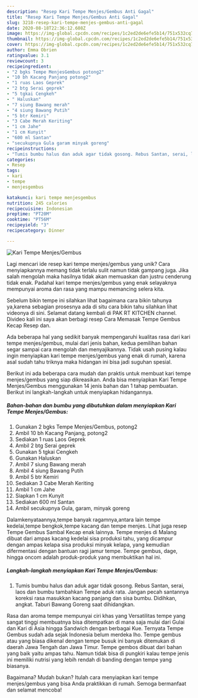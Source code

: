 ```yaml
---
description: "Resep Kari Tempe Menjes/Gembus Anti Gagal"
title: "Resep Kari Tempe Menjes/Gembus Anti Gagal"
slug: 3218-resep-kari-tempe-menjes-gembus-anti-gagal
date: 2020-08-18T22:36:12.608Z
image: https://img-global.cpcdn.com/recipes/1c2ed2de6efe5b14/751x532cq70/kari-tempe-menjesgembus-foto-resep-utama.jpg
thumbnail: https://img-global.cpcdn.com/recipes/1c2ed2de6efe5b14/751x532cq70/kari-tempe-menjesgembus-foto-resep-utama.jpg
cover: https://img-global.cpcdn.com/recipes/1c2ed2de6efe5b14/751x532cq70/kari-tempe-menjesgembus-foto-resep-utama.jpg
author: Emma Obrien
ratingvalue: 3.1
reviewcount: 3
recipeingredient:
- "2 bgks Tempe MenjesGembus potong2"
- "10 bh Kacang Panjang potong2"
- "1 ruas Laos Geprek"
- "2 btg Serai geprek"
- "5 tgkai Cengkeh"
- " Haluskan"
- "7 siung Bawang merah"
- "4 siung Bawang Putih"
- "5 btr Kemiri"
- "3 Cabe Merah Keriting"
- "1 cm Jahe"
- "1 cm Kunyit"
- "600 ml Santan"
- "secukupnya Gula garam minyak goreng"
recipeinstructions:
- "Tumis bumbu halus dan aduk agar tidak gosong. Rebus Santan, serai, laos dan bumbu tambahkan Tempe aduk rata. Jangan pecah santannya koreksi rasa masukkan kacang panjang dan sisa bumbu. Didihkan, angkat. Taburi Bawang Goreng saat dihidangkan."
categories:
- Resep
tags:
- kari
- tempe
- menjesgembus

katakunci: kari tempe menjesgembus 
nutrition: 245 calories
recipecuisine: Indonesian
preptime: "PT20M"
cooktime: "PT56M"
recipeyield: "3"
recipecategory: Dinner

---
```



![Kari Tempe Menjes/Gembus](https://img-global.cpcdn.com/recipes/1c2ed2de6efe5b14/751x532cq70/kari-tempe-menjesgembus-foto-resep-utama.jpg)

Lagi mencari ide resep kari tempe menjes/gembus yang unik? Cara menyiapkannya memang tidak terlalu sulit namun tidak gampang juga. Jika salah mengolah maka hasilnya tidak akan memuaskan dan justru cenderung tidak enak. Padahal kari tempe menjes/gembus yang enak selayaknya mempunyai aroma dan rasa yang mampu memancing selera kita.

Sebelum bikin tempe ini silahkan lihat bagaimana cara bikin tahunya ya,karena sebagian prosesnya ada di situ cara bikin tahu silahkan lihat videonya di sini. Selamat datang kembali di PAK RT KITCHEN channel. Divideo kali ini saya akan berbagi resep Cara Memasak Tempe Gembus Kecap Resep dan.

Ada beberapa hal yang sedikit banyak mempengaruhi kualitas rasa dari kari tempe menjes/gembus, mulai dari jenis bahan, kedua pemilihan bahan segar sampai cara mengolah dan menyajikannya. Tidak usah pusing kalau ingin menyiapkan kari tempe menjes/gembus yang enak di rumah, karena asal sudah tahu triknya maka hidangan ini bisa jadi suguhan spesial.


Berikut ini ada beberapa cara mudah dan praktis untuk membuat kari tempe menjes/gembus yang siap dikreasikan. Anda bisa menyiapkan Kari Tempe Menjes/Gembus menggunakan 14 jenis bahan dan 1 tahap pembuatan. Berikut ini langkah-langkah untuk menyiapkan hidangannya.

<!--inarticleads1-->

##### Bahan-bahan dan bumbu yang dibutuhkan dalam menyiapkan Kari Tempe Menjes/Gembus:

1. Gunakan 2 bgks Tempe Menjes/Gembus, potong2
1. Ambil 10 bh Kacang Panjang, potong2
1. Sediakan 1 ruas Laos Geprek
1. Ambil 2 btg Serai geprek
1. Gunakan 5 tgkai Cengkeh
1. Gunakan  Haluskan
1. Ambil 7 siung Bawang merah
1. Ambil 4 siung Bawang Putih
1. Ambil 5 btr Kemiri
1. Sediakan 3 Cabe Merah Keriting
1. Ambil 1 cm Jahe
1. Siapkan 1 cm Kunyit
1. Sediakan 600 ml Santan
1. Ambil secukupnya Gula, garam, minyak goreng


Dalamkenyataannya,tempe banyak ragamnya,antara lain tempe kedelai,tempe bengkok,tempe kacang dan tempe menjes. Lihat juga resep Tempe Gembus Sambal Kecap enak lainnya. Tempe menjes di Malang dibuat dari ampas kacang kedelai sisa produksi tahu, yang dicampur dengan ampas kelapa sisa produksi minyak kelapa, yang kemudian difermentasi dengan bantuan ragi jamur tempe. Tempe gembus, dage, hingga oncom adalah produk-produk yang membuktikan hal ini. 

<!--inarticleads2-->

##### Langkah-langkah menyiapkan Kari Tempe Menjes/Gembus:

1. Tumis bumbu halus dan aduk agar tidak gosong. Rebus Santan, serai, laos dan bumbu tambahkan Tempe aduk rata. Jangan pecah santannya koreksi rasa masukkan kacang panjang dan sisa bumbu. Didihkan, angkat. Taburi Bawang Goreng saat dihidangkan.


Rasa dan aroma tempe mempunyai ciri khas yang Versatilitas tempe yang sangat tinggi membuatnya bisa ditempatkan di mana saja mulai dari Gulai dan Kari di Asia hingga Sandwich dengan berbagai Kue. Ternyata Tempe Gembus sudah ada sejak Indonesia belum merdeka lho. Tempe gembus atau yang biasa dikenal dengan tempe busuk ini banyak ditemukan di daerah Jawa Tengah dan Jawa Timur. Tempe gembos dibuat dari bahan yang baik yaitu ampas tahu. Namun tidak bisa di pungkiri kalau tempe jenis ini memiliki nutrisi yang lebih rendah di banding dengan tempe yang biasanya. 

Bagaimana? Mudah bukan? Itulah cara menyiapkan kari tempe menjes/gembus yang bisa Anda praktikkan di rumah. Semoga bermanfaat dan selamat mencoba!
